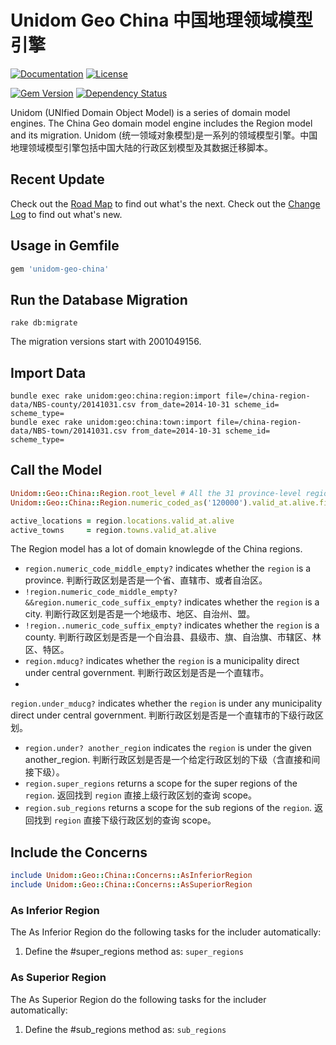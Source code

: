 # Unidom Geo China 中国地理领域模型引擎

[![Documentation](http://img.shields.io/badge/docs-rdoc.info-blue.svg)](http://www.rubydoc.info/gems/unidom-geo-china/frames)
[![License](https://img.shields.io/badge/license-MIT-green.svg)](http://opensource.org/licenses/MIT)

[![Gem Version](https://badge.fury.io/rb/unidom-geo-china.svg)](https://badge.fury.io/rb/unidom-geo-china)
[![Dependency Status](https://gemnasium.com/badges/github.com/topbitdu/unidom-geo-china.svg)](https://gemnasium.com/github.com/topbitdu/unidom-geo-china)

Unidom (UNIfied Domain Object Model) is a series of domain model engines. The China Geo domain model engine includes the Region model and its migration.
Unidom (统一领域对象模型)是一系列的领域模型引擎。中国地理领域模型引擎包括中国大陆的行政区划模型及其数据迁移脚本。



## Recent Update

Check out the [Road Map](ROADMAP.md) to find out what's the next.
Check out the [Change Log](CHANGELOG.md) to find out what's new.



## Usage in Gemfile

```ruby
gem 'unidom-geo-china'
```



## Run the Database Migration

```shell
rake db:migrate
```
The migration versions start with 2001049156.



## Import Data

```shell
bundle exec rake unidom:geo:china:region:import file=/china-region-data/NBS-county/20141031.csv from_date=2014-10-31 scheme_id= scheme_type=
bundle exec rake unidom:geo:china:town:import file=/china-region-data/NBS-town/20141031.csv from_date=2014-10-31 scheme_id= scheme_type=
```



## Call the Model

```ruby
Unidom::Geo::China::Region.root_level # All the 31 province-level regions including Beijing, Tianjin, etc.
Unidom::Geo::China::Region.numeric_coded_as('120000').valid_at.alive.first # Tianjin (天津)

active_locations = region.locations.valid_at.alive
active_towns     = region.towns.valid_at.alive
```

The Region model has a lot of domain knowlegde of the China regions.
- ```region.numeric_code_middle_empty?``` indicates whether the ```region``` is a province. 判断行政区划是否是一个省、直辖市、或者自治区。
- ```!region.numeric_code_middle_empty?&&region.numeric_code_suffix_empty?``` indicates whether the ```region``` is a city. 判断行政区划是否是一个地级市、地区、自治州、盟。
- ```!region..numeric_code_suffix_empty?``` indicates whether the ```region``` is a county. 判断行政区划是否是一个自治县、县级市、旗、自治旗、市辖区、林区、特区。
- ```region.mducg?``` indicates whether the ```region``` is a municipality direct under central government. 判断行政区划是否是一个直辖市。
-
```region.under_mducg?``` indicates whether the ```region``` is under any municipality direct under central government. 判断行政区划是否是一个直辖市的下级行政区划。
- ```region.under? another_region``` indicates the ```region``` is under the given another_region. 判断行政区划是否是一个给定行政区划的下级（含直接和间接下级）。
- ```region.super_regions``` returns a scope for the super regions of the ```region```. 返回找到 ```region``` 直接上级行政区划的查询 scope。
- ```region.sub_regions``` returns a scope for the sub regions of the ```region```. 返回找到 ```region``` 直接下级行政区划的查询 scope。



## Include the Concerns

```ruby
include Unidom::Geo::China::Concerns::AsInferiorRegion
include Unidom::Geo::China::Concerns::AsSuperiorRegion
```

### As Inferior Region

The As Inferior Region do the following tasks for the includer automatically:
1. Define the #super_regions method as: ``super_regions``

### As Superior Region

The As Superior Region do the following tasks for the includer automatically:
1. Define the #sub_regions method as: ``sub_regions``
